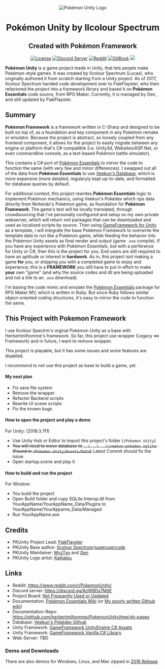 <p align="center">
  <img alt="Pokémon Unity Logo" src="https://styles.redditmedia.com/t5_39moy/styles/bannerPositionedImage_6is405sk53j01.png" />
  <h1 align="center">Pokémon Unity by IIcolour Spectrum</h1>
  <h2 align="center">Created with Pokémon Framework</h2>
  <p align="center">
    <a href="https://opensource.org/licenses/BSD-3-Clause"><img alt="License" src="https://img.shields.io/badge/license-New%20BSD-blue.svg"/></a>
    <a href="https://discord.gg/CCF2YVP"><img alt="Discord Server" src="https://img.shields.io/badge/join%20us%20on-discord-7289DA.svg"/></a>
    <a href="https://www.reddit.com/r/PokemonUnity/"><img alt="Reddit" src="https://img.shields.io/badge/join%20us%20on-reddit-ff5700.svg"/></a>
    <a href="https://herbertmilhomme.github.io/PokemonUnity/"><img alt="GitBook" src="https://img.shields.io/badge/view%20docs%20on-gitbook-blue.svg"/></a>
    <a href="https://herbertmilhomme.visualstudio.com/PokemonUnity/_build/index?definitionId=3"><img src="https://herbertmilhomme.visualstudio.com/_apis/public/build/definitions/90a2f24a-6d43-47cd-9e21-be259c022c96/3/badge"/></a>
  </p>
</p>

**Pokémon Unity** is a game project made in Unity, that lets people make Pokémon-style games. It was created by IIcolour Spectrum (Lucas), who originally authored it from scratch starting from a Unity project. As of 2017, IIcolour Spectrum handed code development over to FlakFlayster, who then refactored the project into a framework library and based it on **Pokémon Essentials** code source, from RPG Maker. Currently, it is managed by Gen, and still updated by FlakFlayster.

## Summary 

**Pokémon Framework** is a framework written in C-Sharp and designed to be built on top of, as a foundation and key component in any Pokémon remake or emulator. Because the project is abstract, so loosely coupled from any frontend component, it allows for the project to easily migrate between any engine or platform that's C# compatible (i.e. Unity3d, Websites/ASP.Net, or even commandline console, as a text-based Pokémon battle simulator).

This contains a C# port of [Pokémon Essentials](https://github.com/griest024/essentials-sample-project) to mirror the code to function the same (with very few and minor differences). I swapped out all of the data from **Pokémon Essentials** to use [Veekun's Database](https://github.com/veekun/pokedex), which is more expansive (more detailed, regularyly kept up-to-date, and formatted for database queries by default.

For additional context, this project rewrites **Pokémon Essentials** logic to implement Pokémon mechanics, using Veekun's Pokédex which rips data directly from Nintendo's Pokémon game, as foundation for **Pokémon Framework**. The game's text will be locally translated, through crowdsourcing that i've personally configured and setup on my own private webserver, which will return xml packages that can be downloaded and used as localized scripts by source. Then using [GameFramework for Unity](https://github.com/EllanJiang/GameFramework) as a template, i will integrate the base Pokémon Framework to overwrite the template data to run like a Pokémon game, while feeding the behavior into the Pokémon Unity assets as final render and output (game `.exe` compile). If you have any experience with Pokémon Essentials, but with a perference for Unity or C#, then this is the project for you. End users are still required to have an aptitude or interest in **hardwork**. As in, this project isnt making a game __for__ you, or shipping you with a completed game to enjoy and experience; this is a **FRAMEWORK** you still have to put in effort to make __your__ own "game" (and why the source codes and dll are being uploaded and not a link to an `.exe` download).

I'm basing the code mimic and emulate the [Pokémon Essentials](https://pokemon-essentials.fandom.com/wiki/Pokémon_Essentials_Wiki) package for RPG Maker MV, which is written in Ruby. But since Ruby follows similar object-oriented coding structures, it's easy to mirror the code to function the same.

## This Project with Pokemon Framework

I use IIcolour Spectrm's orginal Pokemon Unity as a base with Herbertmilhomme's framework. So far, this project use wrapper (Legacy <=> Framework) and in future, I want to remove wrapper. 

This project is playable, but it has some issues and some features are disabled.

I recommend to not use this project as base to build a game, yet. 

#### My next plan ####
- Fix save file system
- Remove the wrapper
- Refactor Backend scripts
- Rewrite UI scene scripts
- Fix the known bugs

#### How to open the project and play a demo ####

For Unity: (2018.3.7f1)
  - Use Unity Hub or Editor to import this project's folder (`/Pokemon Unity`)
  - <s>You will need to move database to `..\ ..\ ..\\veekun-pokedex.sqlite`. (Found in `/Pokemon Unity/Assets/Data`)</s>
Latest Commit should fix the issue. 
  - Open startup.scene and play it

#### How to build and run the project ####

For Window:
  - You build the project
  - Open Build folder and copy SQLite.Interop.dll from YourAppName/YourAppName_Data/Plugins to YourAppName/YourAppame_Data/Managed
  - Run YourAppName.exe

## Credits

* PKUnity Project Lead: [FlakFlayster](https://github.com/herbertmilhomme/)
* PKUnity Base author: [IIcolour Spectrum](https://www.reddit.com/user/IIcolour_Spectrum)/[superusercode](https://www.reddit.com/user/Lucas_One/)
* PKUnity Maintainer: [MyzTyn](https://github.com/MyzTyn/) and [Gen](https://github.com/gen3vra/)
* PKUnity Logo artist: [Kaihatsu](https://twitter.com/KaihatsuYT)

## Links

* Reddit: https://www.reddit.com/r/PokemonUnity/
* Discord server: https://discord.gg/AzW8Ds7MdE
* Project Board: [Not Frequently Used or Updated](https://github.com/herbertmilhomme/PokemonUnity/projects/1)
* Documentation: [Pokémon Essentials Wiki](https://pokemon-essentials.fandom.com/wiki/Pokemon_Essentials_Wiki) (or [My poorly written Github wiki](https://herbertmilhomme.github.io/PokemonUnity/))
* Documentation-Repo: https://github.com/herbertmilhomme/PokemonUnity/tree/gh-pages
* Database: [Veekun's Pokédex Github](https://github.com/veekun/pokedex)
* Unity Framework: [GameFramework UnityEngine C# Assets](https://github.com/EllanJiang/UnityGameFramework)
* Unity Framework: [GameFramework Vanilla C# Library](https://github.com/EllanJiang/GameFramework)
* Web-Server: TBD

### Demo and Downloads 

There are also demos for Windows, Linux, and Mac zipped in [2016 Release](https://github.com/PokemonUnity/PokemonUnity/releases)